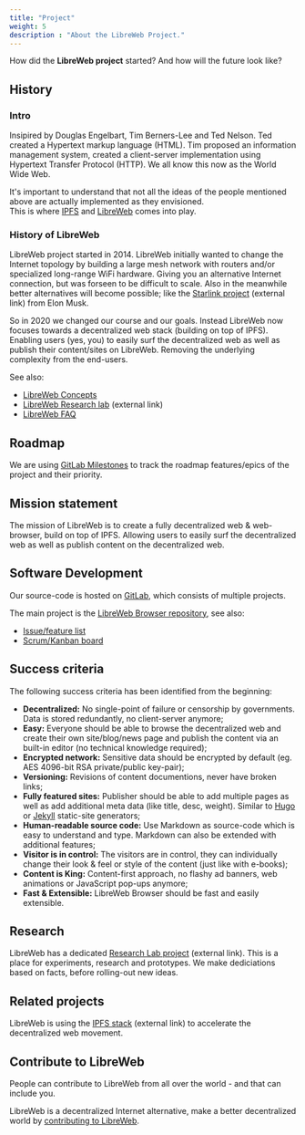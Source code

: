 ```yaml
---
title: "Project"
weight: 5
description : "About the LibreWeb Project."
---
```


How did the **LibreWeb project** started? And how will the future look like?

## History

### Intro

Insipired by Douglas Engelbart, Tim Berners-Lee and Ted Nelson. Ted created a Hypertext markup language (HTML). Tim proposed an information management system, created a client-server implementation using Hypertext Transfer Protocol (HTTP). We all know this now as the World Wide Web.  

It's important to understand that not all the ideas of the people mentioned above are actually implemented as they envisioned.  
This is where [IPFS](https://ipfs.io) and [LibreWeb](https://libreweb.org) comes into play.

### History of LibreWeb

LibreWeb project started in 2014. LibreWeb initially wanted to change the Internet topology by building a large mesh network with routers and/or specialized long-range WiFi hardware. Giving you an alternative Internet connection, but was forseen to be difficult to scale. Also in the meanwhile better alternatives will become possible; like the [Starlink project](https://www.starlink.com/) (external link) from Elon Musk.

So in 2020 we changed our course and our goals. Instead LibreWeb now focuses towards a decentralized web stack (building on top of IPFS). Enabling users (yes, you) to easily surf the decentralized web as well as publish their content/sites on LibreWeb. Removing the underlying complexity from the end-users.

See also:

* [LibreWeb Concepts](/concepts)
* [LibreWeb Research lab](https://gitlab.melroy.org/libreweb/research_lab/-/blob/master/research.md) (external link)
* [LibreWeb FAQ](/faq)

## Roadmap

We are using [GitLab Milestones](https://gitlab.melroy.org/libreweb/browser/-/milestones) to track the roadmap features/epics of the project and their priority.

## Mission statement

The mission of LibreWeb is to create a fully decentralized web & web-browser, build on top of IPFS. Allowing users to easily surf the decentralized web as well as publish content on the decentralized web.

## Software Development

Our source-code is hosted on [GitLab](https://gitlab.melroy.org/libreweb), which consists of multiple projects. 

The main project is the [LibreWeb Browser repository](https://gitlab.melroy.org/libreweb/browser), see also:

* [Issue/feature list](https://gitlab.melroy.org/libreweb/browser/-/issues)
* [Scrum/Kanban board](https://gitlab.melroy.org/libreweb/browser/-/boards)

## Success criteria

The following success criteria has been identified from the beginning:

* **Decentralized:** No single-point of failure or censorship by governments. Data is stored redundantly, no client-server anymore;
* **Easy:** Everyone should be able to browse the decentralized web and create their own site/blog/news page and publish the content via an built-in editor (no technical knowledge required);
* **Encrypted network:** Sensitive data should be encrypted by default (eg. AES 4096-bit RSA private/public key-pair);
* **Versioning:** Revisions of content documentions, never have broken links;
* **Fully featured sites:** Publisher should be able to add multiple pages as well as add additional meta data (like title, desc, weight). Similar to [Hugo](https://gohugo.io/) or [Jekyll](https://jekyllrb.com/) static-site generators;
* **Human-readable source code:** Use Markdown as source-code which is easy to understand and type. Markdown can also be extended with additional features;
* **Visitor is in control:** The visitors are in control, they can individually change their look & feel or style of the content (just like with e-books);
* **Content is King:** Content-first approach, no flashy ad banners, web animations or JavaScript pop-ups anymore;
* **Fast & Extensible:** LibreWeb Browser should be fast and easily extensible.

## Research

LibreWeb has a dedicated [Research Lab project](https://gitlab.melroy.org/libreweb/research_lab) (external link). This is a place for experiments, research and prototypes. We make dediciations based on facts, before rolling-out new ideas.

## Related projects

LibreWeb is using the [IPFS stack](https://ipfs.io/) (external link) to accelerate the decentralized web movement.

## Contribute to LibreWeb

People can contribute to LibreWeb from all over the world - and that can include you.

LibreWeb is a decentralized Internet alternative, make a better decentralized world by [contributing to LibreWeb](/project/contribute).
